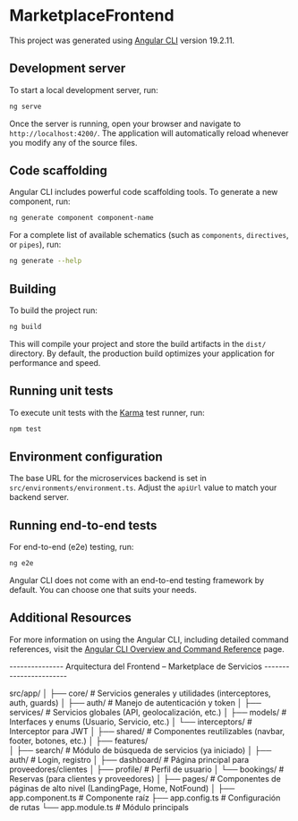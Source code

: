 # MarketplaceFrontend

This project was generated using [Angular CLI](https://github.com/angular/angular-cli) version 19.2.11.

## Development server

To start a local development server, run:

```bash
ng serve
```

Once the server is running, open your browser and navigate to `http://localhost:4200/`. The application will automatically reload whenever you modify any of the source files.

## Code scaffolding

Angular CLI includes powerful code scaffolding tools. To generate a new component, run:

```bash
ng generate component component-name
```

For a complete list of available schematics (such as `components`, `directives`, or `pipes`), run:

```bash
ng generate --help
```

## Building

To build the project run:

```bash
ng build
```

This will compile your project and store the build artifacts in the `dist/` directory. By default, the production build optimizes your application for performance and speed.

## Running unit tests

To execute unit tests with the [Karma](https://karma-runner.github.io) test runner, run:

```bash
npm test
```

## Environment configuration

The base URL for the microservices backend is set in `src/environments/environment.ts`.
Adjust the `apiUrl` value to match your backend server.

## Running end-to-end tests

For end-to-end (e2e) testing, run:

```bash
ng e2e
```

Angular CLI does not come with an end-to-end testing framework by default. You can choose one that suits your needs.

## Additional Resources

For more information on using the Angular CLI, including detailed command references, visit the [Angular CLI Overview and Command Reference](https://angular.dev/tools/cli) page.

--------------- Arquitectura del Frontend – Marketplace de Servicios -----------------------


src/app/
│
├── core/               # Servicios generales y utilidades (interceptores, auth, guards)
│   ├── auth/           # Manejo de autenticación y token
│   ├── services/       # Servicios globales (API, geolocalización, etc.)
│   ├── models/         # Interfaces y enums (Usuario, Servicio, etc.)
│   └── interceptors/   # Interceptor para JWT
│
├── shared/             # Componentes reutilizables (navbar, footer, botones, etc.)
│
├── features/           
│   ├── search/         # Módulo de búsqueda de servicios (ya iniciado)
│   ├── auth/           # Login, registro
│   ├── dashboard/      # Página principal para proveedores/clientes
│   ├── profile/        # Perfil de usuario
│   └── bookings/       # Reservas (para clientes y proveedores)
│
├── pages/              # Componentes de páginas de alto nivel (LandingPage, Home, NotFound)
│
├── app.component.ts    # Componente raíz
├── app.config.ts       # Configuración de rutas
└── app.module.ts       # Módulo principals
